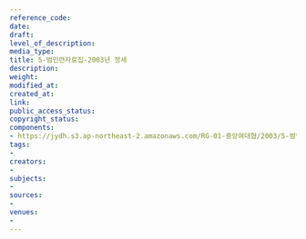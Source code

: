 ```yaml
---
reference_code: 
date: 
draft: 
level_of_description: 
media_type: 
title: 5-범민련자료집-2003년 정세
description: 
weight: 
modified_at: 
created_at: 
link: 
public_access_status: 
copyright_status: 
components:
- https://jydh.s3.ap-northeast-2.amazonaws.com/RG-01-중앙여대협/2003/5-범민련자료집-2003년+정세.pdf
tags:
- 
creators:
- 
subjects:
- 
sources:
- 
venues:
- 
---
```

